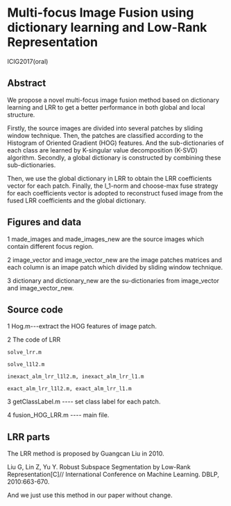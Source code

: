 # Multi-focus Image Fusion using dictionary learning and Low-Rank Representation

ICIG2017(oral)

## Abstract
We propose a novel multi-focus image fusion method based on dictionary learning and LRR to get a better performance in both global and local structure. 

Firstly, the source images are divided into several patches by sliding window technique. Then, the patches are classified according to the Histogram of Oriented Gradient (HOG) features. And the sub-dictionaries of each class are learned by K-singular value decomposition (K-SVD) algorithm. Secondly, a global dictionary is constructed by combining these sub-dictionaries. 

Then, we use the global dictionary in LRR to obtain the LRR coefficients vector for each patch. Finally, the l_1-norm and choose-max fuse strategy for each coefficients vector is adopted to reconstruct fused image from the fused LRR coefficients and the global dictionary. 


## Figures and data
1 made_images and made_images_new are the source images which contain different focus region.

2 image_vector and image_vector_new are the image patches matrices and each column is an imape patch which divided by sliding window technique.

3 dictionary and dictionary_new are the su-dictionaries from image_vector and image_vector_new.


## Source code
1 Hog.m---extract the HOG features of image patch.

2 The code of LRR

	solve_lrr.m

	solve_l1l2.m

	inexact_alm_lrr_l1l2.m, inexact_alm_lrr_l1.m

	exact_alm_lrr_l1l2.m, exact_alm_lrr_l1.m
	

3 getClassLabel.m ---- set class label for each patch.

4 fusion_HOG_LRR.m ---- main file.

## LRR parts
The LRR method is proposed by Guangcan Liu in 2010.

Liu G, Lin Z, Yu Y. Robust Subspace Segmentation by Low-Rank Representation[C]// International Conference on Machine Learning. DBLP, 2010:663-670.

And we just use this method in our paper without change.

